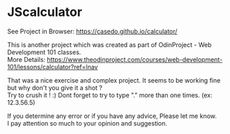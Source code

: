 # JScalculator

See Project in Browser: https://casedo.github.io/calculator/

This is another project which was created as part of OdinProject - Web Development 101 classes. <br>
More Details: https://www.theodinproject.com/courses/web-development-101/lessons/calculator?ref=lnav 

That was a nice exercise and complex project. It seems to be working fine but why don't you give it a shot ? <br>
Try to crush it ! :) Dont forget to try to type "." more than one times. (ex: 12.3.56.5)

If you determine any error or if you have any advice, Please let me know. <br>
I pay attention so much to your opinion and suggestion.
